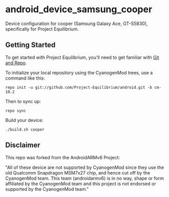 android_device_samsung_cooper
==========================
Device configuration for cooper (Samsung Galaxy Ace, GT-S5830), specifically for Project Equilibrium.

Getting Started
---------------
To get started with Project Equilibrium, you'll need to get
familiar with [Git and Repo](http://source.android.com/download/using-repo).

To initialize your local repository using the CyanogenMod trees, use a command like this:

    repo init -u git://github.com/Project-Equilibrium/android.git -b cm-10.2

Then to sync up:

    repo sync

Build your device:

    ./build.sh cooper

Disclaimer
--------
This repo was forked from the AndroidARMv6 Project:

"All of these device are not supported by CyanogenMod since they use the old Qualcomm Snapdragon MSM7x27 chip, and hence cut off by the CyanogenMod team. This team (androidarmv6) is in no way, shape or form affiliated by the CyanogenMod team and this project is not endorsed or supported by the CyanogenMod team."

